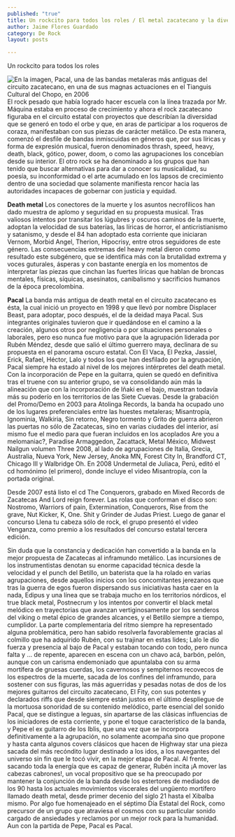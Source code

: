 ```yaml
---
published: "true"
title: Un rockcito para todos los roles / El metal zacatecano y la diversidad
author: Jaime Flores Guardado
category: De Rock
layout: posts

---
```


Un rockcito para todos los roles

![En la imagen, Pacal, una de las bandas metaleras más antiguas del circuito zacatecano, en una de sus magnas actuaciones en el Tianguis Cultural del Chopo, en 2006](http://i.imgur.com/retaxuym.jpg)El rock pesado que había logrado hacer escuela con la línea trazada por Mr. Máquina estaba en proceso de crecimiento y ahora el rock zacatecano figuraba en el circuito estatal con proyectos que describían la diversidad que se generó en todo el orbe y que, en aras de participar a los roqueros de coraza, manifestaban con sus piezas de carácter metálico. De esta manera, comenzó el desfile de bandas inmiscuidas en géneros que, por sus líricas y forma de expresión musical, fueron denominados thrash, speed, heavy, death, black, gótico, power, doom, o como las agrupaciones los concebían desde su interior. El otro rock se ha denominado a los grupos que han tenido que buscar alternativas para dar a conocer su musicalidad, su poesía, su inconformidad o el arte acumulado en los lapsos de crecimiento dentro de una sociedad que solamente manifiesta rencor hacia las autoridades incapaces de gobernar con justicia y equidad. 


**Death metal**
Los conectores de la muerte y los asuntos necrofílicos han dado muestra de aplomo y seguridad en su propuesta musical. Tras valiosos intentos por transitar los lúgubres y oscuros caminos de la muerte, adoptan la velocidad de sus baterías, las líricas de horror, el anticristianismo y satanismo, y desde el 84 han adoptado esta corriente que iniciaran Vernom, Morbid Angel, Therion, Hipocrisy, entre otros seguidores de este género. Las consecuencias extremas del heavy metal dieron como resultado este subgénero, que se identifica más con la brutalidad extrema y voces guturales, ásperas y con bastante energía en los momentos de interpretar las piezas que cinchan las fuertes líricas que hablan de broncas mentales, físicas, síquicas, asesinatos, canibalismo y sacrificios humanos de la época precolombina.

**Pacal**
La banda más antigua de death metal en el circuito zacatecano es ésta, la cual inició un proyecto en 1998 y que llevó por nombre Displacer Beast, para adoptar, poco después, el de la deidad maya Pacal. Sus integrantes originales tuvieron que ir quedándose en el camino a la creación, algunos otros por negligencia o por situaciones personales o laborales, pero eso nunca fue motivo para que la agrupación liderada por Rubén Méndez, desde que salió el último guerrero maya, declinara de su propuesta en el panorama oscuro estatal. Con El Vaca, El Pezka, Jassiel, Erick, Rafael, Héctor, Lalo y todos los que han desfilado por la agrupación, Pacal siempre ha estado al nivel de los mejores intérpretes del death metal. Con la incorporación de Pepe en la guitarra, quien se quedó en definitiva tras el truene con su anterior grupo, se va consolidando aún más la alineación que con la incorporación de Iñaki en el bajo, muestran todavía más su poderío en los territorios de las Siete Cuevas. Desde la grabación del Promo/Demo en 2003 para Atolinga Records, la banda ha ocupado uno de los lugares preferenciales entre las huestes metaleras; Misantropía, Ignominia, Walkiria, Sin retorno, Negro tormento y Grito de guerra abrieron las puertas no sólo de Zacatecas, sino en varias ciudades del interior, así mismo fue el medio para que fueran incluidos en los acoplados Are you a melomaniac?, Paradise Armaggedon, Zacattack, Metal México, Midwest Nailgun volumen Three 2008, al lado de agrupaciones de Italia, Grecia, Australia, Nueva York, New Jersey, Anoka MN, Forest City In, Brandford CT, Chicago Ill y Walbridge Oh. En 2008 Undermetal de Juliaca, Perú, editó el cd homónimo (el primero), donde incluye el video Misantropía, con la portada original.     

Desde 2007 está listo el cd The Conquerors, grabado en Mixed Records de Zacatecas And Lord reign forever. Las rolas que conforman el disco son: Nostromo, Warriors of pain, Extermination, Conquerors, Rise from the grave, Nut Kicker, K, One. Shit y Grinder de Judas Priest. Luego de ganar el concurso Llena tu cabeza sólo de rock, el grupo presentó el video Venganza, como premio a los resultados del concurso estatal tercera edición.

Sin duda que la constancia y dedicación han convertido a la banda en la mejor propuesta de Zacatecas al inframundo metálico. Las incursiones de los instrumentistas denotan su enorme capacidad técnica desde la velocidad y el punch del Betillo, un baterista que la ha rolado en varias agrupaciones, desde aquellos inicios con los concomitantes jerezanos que tras la guerra de egos fueron dispersando sus iniciativas hasta caer en la nada, Edipus y una línea que se trabaja mucho en los territorios nórdicos, el true black metal, Postnecrum y los intentos por convertir el black metal melódico en trayectorias que avanzan vertiginosamente por los senderos del viking o metal épico de grandes alcances, y el Betillo siempre a tiempo, cumplidor. La parte complementaria del ritmo siempre ha representado alguna problemática, pero han sabido resolverla favorablemente gracias al colmillo que ha adquirido Rubén, con su trajinar en estas lides; Lalo le dio fuerza y presencia al bajo de Pacal y estaban tocando con todo, pero nunca falta y … de repente, aparecen en escena con un chavo acá, barbón, pelón, aunque con un carisma endemoniado que apuntalaba con su arma mortífera de gruesas cuerdas, los cavernosos y sempiternos recovecos de los espectros de la muerte, sacada de los confines del inframundo, para sostener con sus figuras, las más aguerridas y pesadas notas de dos de los mejores guitarros del circuito zacatecano, El Fity, con sus potentes y declarados riffs que desde siempre están justos en el último despliegue de la mortuosa sonoridad de su contenido melódico, parte esencial del sonido Pacal, que se distingue a leguas, sin apartarse de las clásicas influencias de los iniciadores de esta corriente, y pone el toque característico de la banda, y Pepe el ex guitarro de los Iblis, que una vez que se incorpora definitivamente a la agrupación, no solamente acompaña sino que propone y hasta canta algunos covers clásicos que hacen de Highway star una pieza sacada del más recóndito lugar destinado a los idos, a los navegantes del universo sin fin que le tocó vivir, en la mejor etapa de Pacal. Al frente, sacando toda la energía que es capaz de generar, Rubén incita ¡A mover las cabezas cabrones!, un vocal propositivo que se ha preocupado por mantener la conjunción de la banda desde los estertores de mediados de los 90 hasta los actuales movimientos viscerales del ungüento mortífero llamado death metal, desde primer decenio del siglo 21 hasta el Xibalba mismo. Por algo fue homenajeado en el séptimo Día Estatal del Rock, como precursor de un grupo que atraviesa el cosmos con su particular sonido cargado de ansiedades y reclamos por un mejor rock para la humanidad. Aun con la partida de Pepe, Pacal es Pacal.
